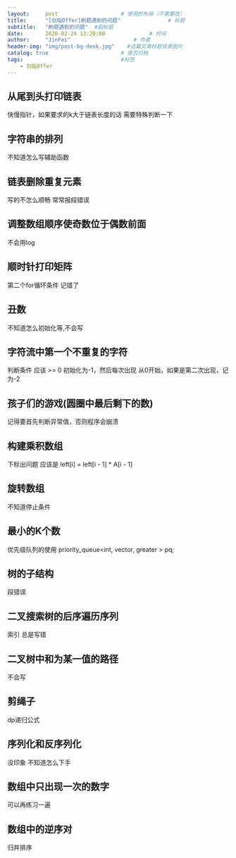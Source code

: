 ```yaml
---
layout:     post                    # 使用的布局（不需要改） 
title:      "[剑指Offer]刷题遇到的问题"               # 标题  
subtitle:   "刷题遇到的问题"  #副标题 
date:       2020-02-24 13:20:00              # 时间 
author:     "JinFei"                    # 作者 
header-img: "img/post-bg-desk.jpg"    #这篇文章标题背景图片 
catalog: true                       # 是否归档 
tags:                               #标签     
    - 剑指Offer
---
```


## 从尾到头打印链表
快慢指针，如果要求的k大于链表长度的话 需要特殊判断一下

## 字符串的排列
不知道怎么写辅助函数    

## 链表删除重复元素
写的不怎么顺畅 常常报段错误

## 调整数组顺序使奇数位于偶数前面
不会用log

## 顺时针打印矩阵
第二个for循环条件 记错了

## 丑数
不知道怎么初始化等,不会写

## 字符流中第一个不重复的字符
判断条件 应该 >= 0 初始化为-1，然后每次出现 从0开始，如果是第二次出现，记为-2

## 孩子们的游戏(圆圈中最后剩下的数)
记得要首先判断异常值，否则程序会崩溃

## 构建乘积数组
下标出问题 应该是 left[i] = left[i - 1] * A[i - 1]

## 旋转数组
不知道停止条件

## 最小的K个数
优先级队列的使用 priority_queue<int, vector<int>, greater<int> > pq;

## 树的子结构
段错误

## 二叉搜索树的后序遍历序列
索引 总是写错

## 二叉树中和为某一值的路径
不会写

## 剪绳子
dp递归公式

## 序列化和反序列化
没印象 不知道怎么下手

## 数组中只出现一次的数字
可以再练习一遍

## 数组中的逆序对
归并排序
